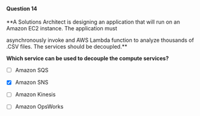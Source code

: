 #### Question  14


**A Solutions Architect is designing an application that will run on an Amazon EC2 instance. The application must

asynchronously invoke and AWS Lambda function to analyze thousands of .CSV files. The services should be decoupled.**


**Which service can be used to decouple the compute services?**


- [ ] Amazon SQS


- [x] Amazon SNS


- [ ] Amazon Kinesis


- [ ] Amazon OpsWorks

